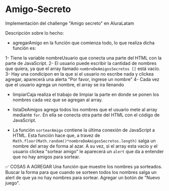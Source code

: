 # Amigo-Secreto
Implementación del challenge "Amigo secreto" en AluraLatam

Descripción sobre lo hecho:

- agregarAmigo en la función que comienza todo, lo que realiza dicha función es:

1- Tiene la variable nombreUsuario que conecta una parte del HTML con la parte de JavaScript.
2- El usuario puede escribir la cantidad de nombres que quiera, ya que el array llamado ```nombreDeAmigosSecretos []``` está vacío.
3- Hay una condicipon en la que si el usuario no escribe nada y clickea agregar, aparecerá una alerta "Por favor, ingrese un nombre"
4- Cada vez que el usuario agrega un nombre, el array se ira llenando

- limpiarCaja realiza el trabajo de limpiar la parte en donde se ponen los nombres cada vez que se agregan al array.

- listaDeAmigos agrega todos los nombres que el usuario mete al array mediante ```for```. En ella se conecta otra parte del HTML con el código de JavaScript.

- La función ```sortearAmigo``` contiene la última conexión de JavaScript a HTML. Esta función hace que, a travez de ```Math.floor(Math.random()*nombreDeAmigosSecretos.length)``` salga un nombre del array de forma al azar. A su vez, si el array esta vacío y el usuario clickea "sortear amigo" le aparecerá un ```alert``` que da a entender que no hay amigos para sortear.

✅ COSAS A AGREGAR
Una función que muestre los nombres ya sorteados.
Buscar la forma para que cuando se sorteen todos los nombres salga un alert de que ya no hay nombres para sortear.
Agregar un botón de "Nuevo juego".
